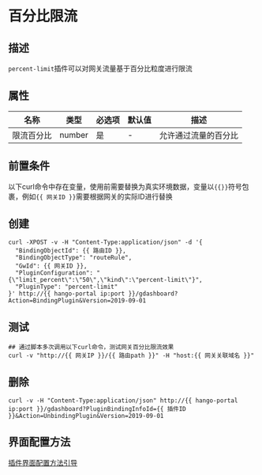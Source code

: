 # 百分比限流

## 描述

`percent-limit`插件可以对网关流量基于百分比粒度进行限流

## 属性

| 名称    | 类型     | 必选项 | 默认值 | 描述         |
|-------|--------|-----|-----|------------|
| 限流百分比 | number | 是   | -   | 允许通过流量的百分比 |


## 前置条件

以下curl命令中存在变量，使用前需要替换为真实环境数据，变量以`{{}}`符号包裹，例如`{{ 网关ID }}`需要根据网关的实际ID进行替换

## 创建

```shell
curl -XPOST -v -H "Content-Type:application/json" -d '{
  "BindingObjectId": {{ 路由ID }},
  "BindingObjectType": "routeRule",
  "GwId": {{ 网关ID }},
  "PluginConfiguration": "{\"limit_percent\":\"50\",\"kind\":\"percent-limit\"}",
  "PluginType": "percent-limit"
}' http://{{ hango-portal ip:port }}/gdashboard?Action=BindingPlugin&Version=2019-09-01
```

## 测试

```shell
## 通过脚本多次调用以下curl命令，测试网关百分比限流效果
curl -v "http://{{ 网关IP }}/{{ 路由path }}" -H "host:{{ 网关关联域名 }}"
```

## 删除

```shell
curl -v -H "Content-Type:application/json" http://{{ hango-portal ip:port }}/gdashboard?PluginBindingInfoId={{ 插件ID }}&Action=UnbindingPlugin&Version=2019-09-01
```

## 界面配置方法

[插件界面配置方法引导](plugin-configuring-guide.md)